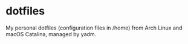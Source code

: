 # dotfiles
My personal dotfiles (configuration files in /home) from Arch Linux and macOS Catalina, managed by yadm.
